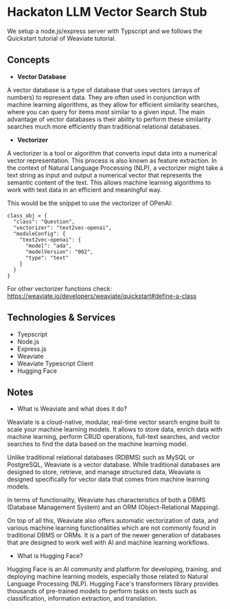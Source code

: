 # Hackaton LLM Vector Search Stub

We setup a node.js/express server with Typscript and we follows the Quickstart tutorial of Weaviate tutorial.

## Concepts

- **Vector Database**

A vector database is a type of database that uses vectors (arrays of numbers) to represent data. They are often used in conjunction with machine learning algorithms, as they allow for efficient similarity searches, where you can query for items most similar to a given input. The main advantage of vector databases is their ability to perform these similarity searches much more efficiently than traditional relational databases.

- **Vectorizer**

A vectorizer is a tool or algorithm that converts input data into a numerical vector representation. This process is also known as feature extraction. In the context of Natural Language Processing (NLP), a vectorizer might take a text string as input and output a numerical vector that represents the semantic content of the text. This allows machine learning algorithms to work with text data in an efficient and meaningful way.

This would be the snippet to use the vectorizer of OPenAI:

```
class_obj = {
  "class": "Question",
  "vectorizer": "text2vec-openai",
  "moduleConfig": {
    "text2vec-openai": {
      "model": "ada",
      "modelVersion": "002",
      "type": "text"
    }
  }
}
```

For other vectorizer functions check: https://weaviate.io/developers/weaviate/quickstart#define-a-class

## Technologies & Services

- Tyepscript
- Node.js
- Express.js
- Weaviate
- Weaviate Typescript Client
- Hugging Face

## Notes

- What is Weaviate and what does it do?

Weaviate is a cloud-native, modular, real-time vector search engine built to scale your machine learning models. It allows to store data, enrich data with machine learning, perform CRUD operations, full-text searches, and vector searches to find the data based on the machine learning model.

Unlike traditional relational databases (RDBMS) such as MySQL or PostgreSQL, Weaviate is a vector database. While traditional databases are designed to store, retrieve, and manage structured data, Weaviate is designed specifically for vector data that comes from machine learning models.

In terms of functionality, Weaviate has characteristics of both a DBMS (Database Management System) and an ORM (Object-Relational Mapping).

On top of all this, Weaviate also offers automatic vectorization of data, and various machine learning functionalities which are not commonly found in traditional DBMS or ORMs. It is a part of the newer generation of databases that are designed to work well with AI and machine learning workflows.

- What is Hugging Face?

Hugging Face is an AI community and platform for developing, training, and deploying machine learning models, especially those related to Natural Language Processing (NLP). Hugging Face's transformers library provides thousands of pre-trained models to perform tasks on texts such as classification, information extraction, and translation.
